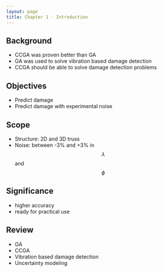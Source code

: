 ```yaml
---
layout: page
title: Chapter 1 - Introduction
---
```


## Background
* CCGA was proven better than GA
* GA was used to solve vibration based damage detection
* CCGA should be able to solve damage detection problems

## Objectives
* Predict damage 
* Predict damage with experimental noise

## Scope
* Structure: 2D and 3D truss
* Noise: between -3% and +3% in $$ \lambda $$ and $$ \phi $$

## Significance
* higher accuracy
* ready for practical use

## Review
* GA
* CCGA
* Vibration based damage detection
* Uncertainty modeling
